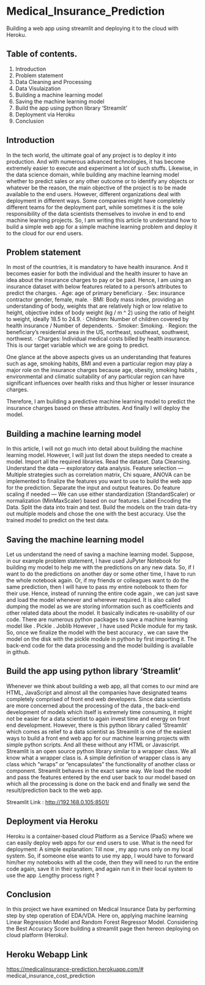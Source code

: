 # Medical_Insurance_Prediction

Building a web app using streamlit and deploying it to the cloud with Heroku.

## Table of contents.
1. Introduction
2. Problem statement
3. Data Cleaning and Processing
4. Data Visulaization
5. Building a machine learning model
6. Saving the machine learning model
7. Build the app using python library ‘Streamlit’
8. Deployment via Heroku
9. Conclusion


## Introduction
In the tech world, the ultimate goal of any project is to deploy it into production. And with numerous advanced technologies, it has become extremely easier to execute and experiment a lot of such stuffs.
Likewise, in the data science domain, while building any machine learning model whether to predict sales or any other outcome or to identify any objects or whatever be the reason, the main objective of the project is to be made available to the end users.
However, different organizations deal with deployment in different ways. Some companies might have completely different teams for the deployment part, while sometimes it is the sole responsibility of the data scientists themselves to involve in end to end machine learning projects.
So, I am writing this article to understand how to build a simple web app for a simple machine learning problem and deploy it to the cloud for our end users.

## Problem statement
In most of the countries, it is mandatory to have health insurance. And it becomes easier for both the individual and the health insurer to have an idea about the insurance charges to pay or be paid.
Hence, I am using an insurance dataset with below features related to a person’s attributes to predict the charges.
· Age: age of primary beneficiary.
· Sex: insurance contractor gender, female, male.
· BMI: Body mass index, providing an understanding of body, weights that are relatively high or low relative to height, objective index of body weight (kg / m ^ 2)       using the ratio of height to weight, ideally 18.5 to 24.9.
· Children: Number of children covered by health insurance / Number of dependents.
· Smoker: Smoking.
· Region: the beneficiary’s residential area in the US, northeast, southeast, southwest, northwest.
· Charges: Individual medical costs billed by health insurance. This is our target variable which we are going to predict.

One glance at the above aspects gives us an understanding that features such as age, smoking habits, BMI and even a particular region may play a major role on the insurance charges because age, obesity, smoking habits , environmental and climatic suitability of any particular region can have significant influences over health risks and thus higher or lesser insurance charges.

Therefore, I am building a predictive machine learning model to predict the insurance charges based on these attributes. And finally I will deploy the model.

## Building a machine learning model
In this article, I will not go much into detail about building the machine learning model. However, I will just list down the steps needed to create a model.
Import all the required libraries.
Read the dataset.
Data Cleansing.
Understand the data — exploratory data analysis.
Feature selection — Multiple strategies such as correlation matrix, Chi square, ANOVA can be implemented to finalize the features you want to use to build the web app for the prediction.
Separate the input and output features.
Do feature scaling if needed — We can use either standardization (StandardScaler) or normalization (MinMaxScaler) based on our features.
Label Encoding the Data.
Split the data into train and test.
Build the models on the train data-try out multiple models and chose the one with the best accuracy.
Use the trained model to predict on the test data.

## Saving the machine learning model
Let us understand the need of saving a machine learning model.
Suppose, in our example problem statement, I have used JuPyter Notebook for building my model to help me with the predictions on any new data. So, if I want to do the predictions on another day or some other time, I have to run the whole notebook again. Or, if my friends or colleagues want to do the same prediction, then I will have to pass my entire notebook to them for their use.
Hence, instead of running the entire code again , we can just save and load the model whenever and wherever required. It is also called dumping the model as we are storing information such as coefficients and other related data about the model.
It basically indicates re-usability of our code.
There are numerous python packages to save a machine learning model like
. Pickle
. Joblib
However , I have used Pickle module for my task.
So, once we finalize the model with the best accuracy , we can save the model on the disk with the pickle module in python by first importing it.
The back-end code for the data processing and the model building is available in github.

## Build the app using python library ‘Streamlit’
Whenever we think about building a web app, all that comes to our mind are HTML, JavaScript and almost all the companies have designated teams completely comprised of front end web developers. Since data scientists are more concerned about the processing of the data , the back-end development of models which itself is extremely time consuming, it might not be easier for a data scientist to again invest time and energy on front end development.
However, there is this python library called ‘Streamlit’ which comes as relief to a data scientist as Streamlit is one of the easiest ways to build a front end web app for our machine learning projects with simple python scripts. And all these without any HTML or Javascript.
Streamlit is an open source python library similar to a wrapper class.
We all know what a wrapper class is. A simple definition of wrapper class is any class which “wraps” or “encapsulates” the functionality of another class or component. Streamlit behaves in the exact same way. We load the model and pass the features entered by the end user back to our model based on which all the processing is done on the back end and finally we send the result/prediction back to the web app.

Streamlit Link : http://192.168.0.105:8501/

## Deployment via Heroku
Heroku is a container-based cloud Platform as a Service (PaaS) where we can easily deploy web apps for our end users to use.
What is the need for deployment:
A simple explanation: Till now , my app runs only on my local system. So, if someone else wants to use my app, I would have to forward him/her my notebooks with all the code, then they will need to run the entire code again, save it in their system, and again run it in their local system to use the app .Lengthy process right ?

## Conclusion
In this project we have examined on Medical Insurance Data by performing step by step operation of EDA/VDA. Here on, applying machine learning Linear Regression Model and Random Forest Regressor Model.
Considering the Best Accuracy Score building a streamlit page then hereon deploying on cloud platform (Heroku).

## Heroku Webapp Link 
https://medicalinsurance-prediction.herokuapp.com/# medical_insurance_cost_prediction

